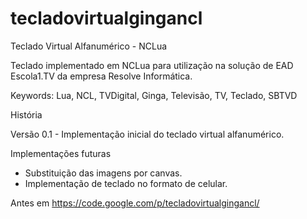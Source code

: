 tecladovirtualgingancl
======================

Teclado Virtual Alfanumérico - NCLua

Teclado implementado em NCLua para utilização na solução de EAD Escola1.TV da empresa Resolve Informática.

Keywords: Lua, NCL, TVDigital, Ginga, Televisão, TV, Teclado, SBTVD


História

Versão 0.1 - Implementação inicial do teclado virtual alfanumérico.

Implementações futuras
* Substituição das imagens por canvas.
* Implementação de teclado no formato de celular.



Antes em https://code.google.com/p/tecladovirtualgingancl/